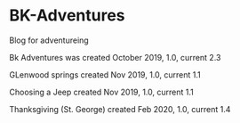 # BK-Adventures
Blog for adventureing

Bk Adventures was created October 2019, 1.0,
current 2.3

GLenwood springs created Nov 2019,  1.0,
current 1.1 

Choosing a Jeep created Nov 2019, 1.0,
current 1.1

Thanksgiving (St. George) created Feb 2020, 1.0,
current 1.4
